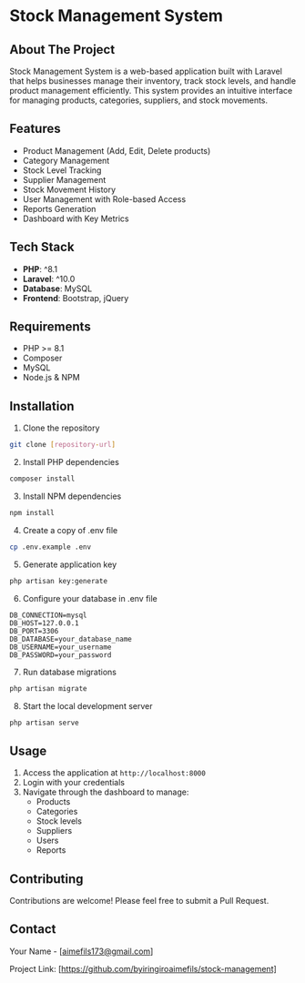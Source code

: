 # Stock Management System

## About The Project

Stock Management System is a web-based application built with Laravel that helps businesses manage their inventory, track stock levels, and handle product management efficiently. This system provides an intuitive interface for managing products, categories, suppliers, and stock movements.

## Features

- Product Management (Add, Edit, Delete products)
- Category Management
- Stock Level Tracking
- Supplier Management
- Stock Movement History
- User Management with Role-based Access
- Reports Generation
- Dashboard with Key Metrics

## Tech Stack

- **PHP**: ^8.1
- **Laravel**: ^10.0
- **Database**: MySQL
- **Frontend**: Bootstrap, jQuery

## Requirements

- PHP >= 8.1
- Composer
- MySQL
- Node.js & NPM

## Installation

1. Clone the repository
```bash
git clone [repository-url]
```

2. Install PHP dependencies
```bash
composer install
```

3. Install NPM dependencies
```bash
npm install
```

4. Create a copy of .env file
```bash
cp .env.example .env
```

5. Generate application key
```bash
php artisan key:generate
```

6. Configure your database in .env file
```env
DB_CONNECTION=mysql
DB_HOST=127.0.0.1
DB_PORT=3306
DB_DATABASE=your_database_name
DB_USERNAME=your_username
DB_PASSWORD=your_password
```

7. Run database migrations
```bash
php artisan migrate
```

8. Start the local development server
```bash
php artisan serve
```

## Usage

1. Access the application at `http://localhost:8000`
2. Login with your credentials
3. Navigate through the dashboard to manage:
   - Products
   - Categories
   - Stock levels
   - Suppliers
   - Users
   - Reports

## Contributing

Contributions are welcome! Please feel free to submit a Pull Request.

<!-- ## License

This project is licensed under the MIT License - see the [LICENSE](LICENSE) file for details. -->

## Contact

Your Name - [aimefils173@gmail.com]

Project Link: [https://github.com/byiringiroaimefils/stock-management]
